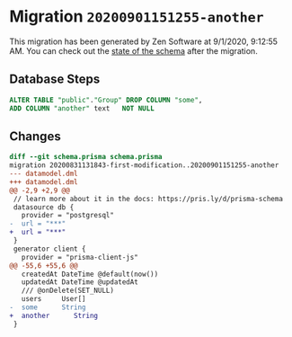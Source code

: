 # Migration `20200901151255-another`

This migration has been generated by Zen Software at 9/1/2020, 9:12:55 AM.
You can check out the [state of the schema](./schema.prisma) after the migration.

## Database Steps

```sql
ALTER TABLE "public"."Group" DROP COLUMN "some",
ADD COLUMN "another" text   NOT NULL 
```

## Changes

```diff
diff --git schema.prisma schema.prisma
migration 20200831131843-first-modification..20200901151255-another
--- datamodel.dml
+++ datamodel.dml
@@ -2,9 +2,9 @@
 // learn more about it in the docs: https://pris.ly/d/prisma-schema
 datasource db {
   provider = "postgresql"
-  url = "***"
+  url = "***"
 }
 generator client {
   provider = "prisma-client-js"
@@ -55,6 +55,6 @@
   createdAt DateTime @default(now())
   updatedAt DateTime @updatedAt
   /// @onDelete(SET_NULL)
   users     User[]
-  some      String
+  another      String
 }
```


